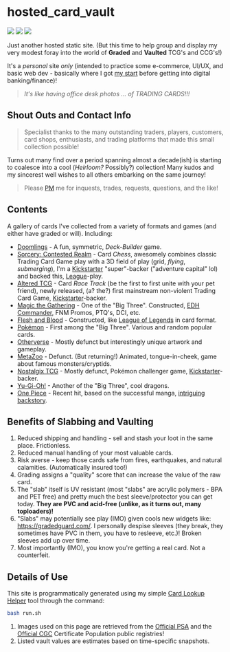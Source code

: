 # hosted_card_vault

[![](https://img.shields.io/badge/PSA-Vault-blue.svg)](https://www.psacard.com/info/psa-vault)
[![](https://img.shields.io/badge/PSA-Grading-red.svg)](https://www.psacard.com/services/tradingcardgrading)
[![](https://img.shields.io/badge/CGC-Grading-black.svg)](https://www.cgccards.com/card-grading/trading-card-grading/)

Just another hosted static site. (But this time to help group and display my very modest foray into the world of **Graded** and **Vaulted** TCG's and CCG's!) 

It's a *personal* site *only* (intended to practice some e-commerce, UI/UX, and basic web dev - basically where I got [my start](https://www.nytimes.com/2016/02/21/jobs/building-a-better-bidding-war.html) before getting into digital banking/finance)!

> *It's like having office desk photos ... of TRADING CARDS!!!*

## Shout Outs and Contact Info

> Specialist thanks to the many outstanding traders, players, customers, card shops, enthusiasts, and trading platforms that made this small collection possible! 

Turns out many find over a period spanning almost a decade(ish) is starting to coalesce into a cool (*Heirloom?* Possibly?) collection! Many kudos and my sincerest well wishes to all others embarking on the same journey!

> Please [PM](https://www.thoughtscript.io/about) me for inquests, trades, requests, questions, and the like!

## Contents

A gallery of cards I've collected from a variety of formats and games (and either have graded or will). Including:

* [Doomlings](http://rwrd.io/efma9hn?c) - A fun, symmetric, *Deck-Builder* game.
* [Sorcery: Contested Realm](https://sorcerytcg.com/) - Card *Chess*, awesomely combines classic Trading Card Game play with a 3D field of play (grid, *flying*, *submerging*), I'm a [Kickstarter](https://www.kickstarter.com/) "super"-backer ("adventure capital" lol) and backed this, [League](http://irafay.com/Sorcery/)-play.
* [Altered TCG](https://www.altered.gg/) - Card *Race Track* (be the first to first unite with your pet friend), newly released, (a? the?) first mainstream non-violent Trading Card Game, [Kickstarter](https://www.kickstarter.com/)-backer.
* [Magic the Gathering](https://magic.wizards.com/) - One of the "Big Three". Constructed, [EDH Commander](https://mtgcommander.net/), FNM Promos, PTQ's, DCI, etc.
* [Flesh and Blood](https://fabtcg.com/) - Constructed, like [League of Legends](https://www.leagueoflegends.com/) in card format.
* [Pokémon](https://www.pokemon.com/) - First among the "Big Three". Various and random popular cards.
* [Otherverse](https://otherversetcg.com) - Mostly defunct but interestingly unique artwork and gameplay.
* [MetaZoo](https://cosmicbook.news/metazoo-returns-2025-gameqbator) - Defunct. (But returning!) Animated, tongue-in-cheek, game about famous monsters/cryptids.
* [Nostalgix TCG](https://www.nostalgixtcg.com/) - Mostly defunct, Pokémon challenger game, [Kickstarter](https://www.kickstarter.com/)-backer.
* [Yu-Gi-Oh!](https://www.yugioh-card.com/) - Another of the "Big Three", cool dragons. 
* [One Piece](https://en.onepiece-cardgame.com/) - Recent hit, based on the successful manga, [intriguing backstory](https://onepiece.fandom.com/wiki/Void_Century).

## Benefits of Slabbing and Vaulting

1. Reduced shipping and handling - sell and stash your loot in the same place. Frictionless.
1. Reduced manual handling of your most valuable cards.
1. Risk averse - keep those cards safe from fires, earthquakes, and natural calamities. (Automatically insured too!)
1. Grading assigns a "quality" score that can increase the value of the raw card.
1. The "slab" itself is UV resistant (most "slabs" are acrylic polymers - BPA and PET free) and pretty much the best sleeve/protector you can get today. **They are PVC and acid-free (unlike, as it turns out, many toploaders)!**
1. "Slabs" may potentially see play (IMO) given cools new widgets like: https://gradedguard.com/. I personally despise sleeves (they break, they sometimes have PVC in them, you have to resleeve, etc.)! Broken sleeves add up over time.
1. Most importantly (IMO), you know you're getting a real card. Not a counterfeit.

## Details of Use

This site is programmatically generated using my simple [Card Lookup Helper](https://gitlab.com/Thoughtscript/card_lookup_helper) tool through the command:

```bash
bash run.sh
```

1. Images used on this page are retrieved from the [Official PSA](https://www.psacard.com/cert) and the [Official CGC](https://www.cgccards.com/certlookup/) Certificate Population public registries!
1. Listed vault values are estimates based on time-specific snapshots.